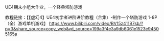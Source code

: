UE4期末小组大作业，一个经典塔防游戏 

教程链接：【【虚幻4】UE4初学者进阶进阶教程（合集）-制作一个塔防游戏 1-8P（全）游戏单机游戏】 https://www.bilibili.com/video/BV15z411B7sb/?p=3&share_source=copy_web&vd_source=199a3f4e3a9db6061e1523e94505165a
